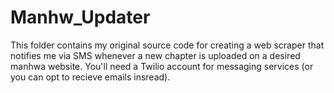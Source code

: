 # Manhw_Updater
This folder contains my original source code for creating a web scraper that notifies me via SMS whenever a new chapter is uploaded on a desired manhwa website.
You'll need a Twilio account for messaging services (or you can opt to recieve emails insread).
